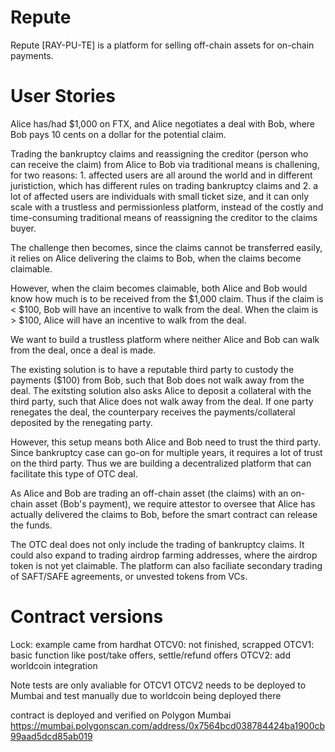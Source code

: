 # Repute
Repute [RAY-PU-TE] is a platform for selling  off-chain assets for on-chain payments.


# User Stories

Alice has/had $1,000 on FTX, and Alice negotiates a deal with Bob,
where Bob pays 10 cents on a dollar for the potential claim.

Trading the bankruptcy claims and reassigning the creditor (person who
can receive the claim) from Alice to Bob via traditional means is challening,
for two reasons: 1. affected users are all around the world and in different
juristiction, which has different rules on trading bankruptcy claims and 
2. a lot of affected users are individuals with small ticket size, and it 
can only scale with a trustless and permissionless platform, instead of
the costly and time-consuming traditional means of reassigning the creditor to 
the claims buyer.

The challenge then becomes, since the claims cannot be transferred easily,
it relies on Alice delivering the claims to Bob, when the claims become claimable.

However, when the claim becomes claimable, both Alice and Bob would know how 
much is to be received from the $1,000 claim. Thus if the claim is < $100, Bob
will have an incentive to walk from the deal. When the claim is > $100, Alice
will have an incentive to walk from the deal.

We want to build a trustless platform where neither Alice and Bob can 
walk from the deal, once a deal is made.

The existing solution is to have a reputable third party to custody the payments ($100)
from Bob, such that Bob does not walk away from the deal. The exitsting solution
also asks Alice to deposit a collateral with the third party, such that Alice does not walk
away from the deal. If one party renegates the deal, the counterpary
receives the payments/collateral deposited by the renegating party.

However, this setup means both Alice and Bob need to trust the third party. Since
bankruptcy case can go-on for multiple years, it requires a lot of trust on the third party.
Thus we are building a decentralized platform that can facilitate this type of OTC deal.

As Alice and Bob are trading an off-chain asset (the claims) with an on-chain asset (Bob's payment),
we require attestor to oversee that Alice has actually delivered the claims to Bob, before
the smart contract can release the funds.

The OTC deal does not only include the trading of bankruptcy claims. It could also expand to
trading airdrop farming addresses, where the airdrop token is not yet claimable. The platform can
also faciliate secondary trading of SAFT/SAFE agreements, or unvested tokens from VCs.

# Contract versions
Lock: example came from hardhat
OTCV0: not finished, scrapped
OTCV1: basic function like post/take offers, settle/refund offers
OTCV2: add worldcoin integration

Note tests are only avaliable for OTCV1
OTCV2 needs to be deployed to Mumbai and test manually due to worldcoin being deployed there

contract is deployed and verified on Polygon Mumbai
https://mumbai.polygonscan.com/address/0x7564bcd038784424ba1900cb99aad5dcd85ab019